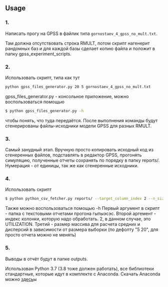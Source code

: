 ## Usage

### 1. 
Написать прогу на GPSS в файлик типа `gornostaev_4_gpss_no_mult.txt`.

 Там должна отсутствовать строка RMULT, потом скрипт нагенерит рандомных баз и для каждой базы сделает копию файла и положит в папку gpss_experiment_scripts.

### 2.
 Использовать скрипт, типа как тут
```bash
python gpss_files_generator.py 20 5 gornostaev_4_gpss_no_mult.txt
```
gpss_files_generator.py - консольное приложение, можно воспользоваться помощью
```bash
$ python gpss_files_generator.py -h 
```
чтобы понять, что туда передаётся.
После выполнения команды будут сгенерированы файлы-исходники модели GPSS для разных RMULT. 

### 3. 
Самый занудный этап. Вручную просто копировать исходный код из сгенеренных файлов, подставлять в редактор GPSS, прогонять симуляцию, полученные отчеты сохранять по порядку в папку reports/.
Нумерация - от единицы, так же как сгенеренные исходники.

### 4.
 Использовать скрипт
```bash
$ python python_csv_fetcher.py reports/ --target_column_index 2 --n_sizes "5 20"
```
Также можно воспользоваться помощью -h
Первый аргумент в скрипт - папка с текстовыми отчетами прогона гыпыэсэс.
Второй аргемент - индекс колонки, которую надо обработать. 2, в данном случае, это UTILIZATION.
Третий - размер массива для расчета средних и дисперсий в зависимости от размера выборки (по дефолту "5 20", для просто отчета можно не менять)
### 5.
 Выводы в отчёт будут в папке outputs.

Использован Python 3.7 (3.8 тоже должен работать), все библиотеки стандартные, которые идут в комплекте с Anaconda.
Скачать Anaconda можно [здесь](https://www.anaconda.com/products/individual)ы